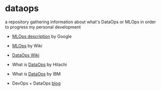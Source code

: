 # dataops
a repository gathering information about what's DataOps or MLOps in order to progress my personal development

- [MLOps description](https://cloud.google.com/solutions/machine-learning/mlops-continuous-delivery-and-automation-pipelines-in-machine-learning) by Google

- [MLOps](https://en.wikipedia.org/wiki/MLOps) by Wiki

- [DataOps Wiki](https://en.wikipedia.org/wiki/DataOps)

- What is [DataOps](https://www.hitachivantara.com/en-us/company/dataops/what-is-dataops.html) by Hitachi

- What is [DataOps](https://www.ibmbigdatahub.com/blog/what-dataops#:~:text=DataOps%20(data%20operations)%20refers%20to,many%20working%20definitions%20exist%20today.) by IBM

- DevOps + DataOps [blog](https://medium.com/data-ops/dataops-is-not-just-devops-for-data-6e03083157b7)
